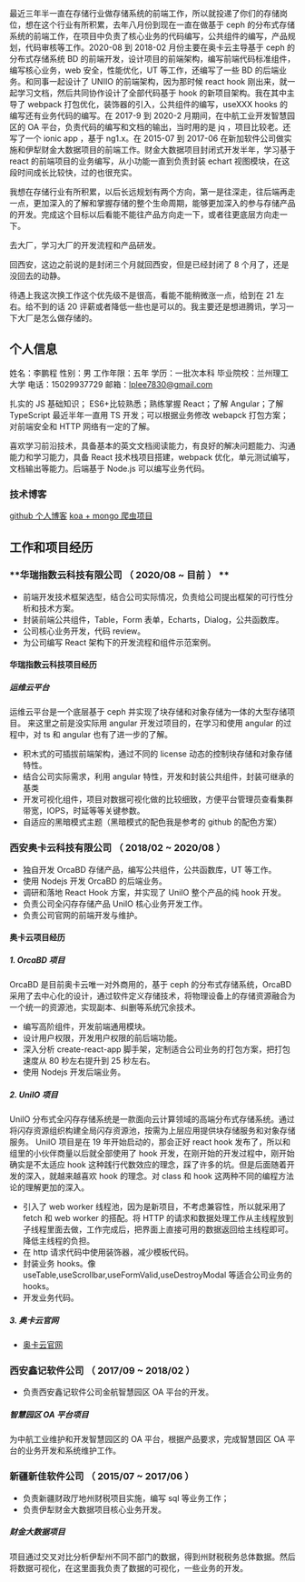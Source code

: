 最近三年半一直在存储行业做存储系统的前端工作，所以就投递了你们的存储岗位，想在这个行业有所积累，去年八月份到现在一直在做基于 ceph 的分布式存储系统的前端工作，在项目中负责了核心业务的代码编写，公共组件的编写，产品规划，代码审核等工作。2020-08 到 2018-02 月份主要在奥卡云主导基于 ceph 的分布式存储系统 BD 的前端开发，设计项目的前端架构，编写前端代码标准组件，编写核心业务，web 安全，性能优化，UT 等工作，还编写了一些 BD 的后端业务。和同事一起设计了 UNIIO 的前端架构，因为那时候 react hook 刚出来，就一起学习文档，然后共同协作设计了全部代码基于 hook 的新项目架构。我在其中主导了 webpack 打包优化，装饰器的引入，公共组件的编写，useXXX hooks 的编写还有业务代码的编写。在 2017-9 到 2020-2 月期间，在中航工业开发智慧园区的 OA 平台，负责代码的编写和文档的输出，当时用的是 jq ，项目比较老。还写了一个 ionic app ，基于 ng1.x。在 2015-07 到 2017-06 在新加软件公司做实施和伊犁财金大数据项目的前端工作。财金大数据项目封闭式开发半年，学习基于 react 的前端项目的业务编写，从小功能一直到负责封装 echart 视图模块，在这段时间成长比较快，过的也很充实。

我想在存储行业有所积累，以后长远规划有两个方向，第一是往深走，往后端再走一点，更加深入的了解和掌握存储的整个生命周期，能够更加深入的参与存储产品的开发。完成这个目标以后看能不能往产品方向走一下，或者往更底层方向走一下。

去大厂，学习大厂的开发流程和产品研发。

回西安，这边之前说的是封闭三个月就回西安，但是已经封闭了 8 个月了，还是没回去的动静。

待遇上我这次换工作这个优先级不是很高，看能不能稍微涨一点，给到在 21 左右。给不到的话 20 评薪或者降低一些也是可以的。我主要还是想进腾讯，学习一下大厂是怎么做存储的。

## 个人信息

姓名：李鹏程 性别：男 工作年限：五年
学历：一批次本科 毕业院校：兰州理工大学
电话：15029937729 邮箱：lplee7830@gmail.com

扎实的 JS 基础知识； ES6+比较熟悉；熟练掌握 React；了解 Angular；了解 TypeScript 最近半年一直用 TS 开发；可以根据业务修改 webapck 打包方案；对前端安全和 HTTP 网络有一定的了解。

喜欢学习前沿技术，具备基本的英文文档阅读能力，有良好的解决问题能力、沟通能力和学习能力，具备 React 技术栈项目搭建，webpack 优化，单元测试编写，文档输出等能力。后端基于 Node.js 可以编写业务代码。

### 技术博客

[github 个人博客](https://github.com/XJawher/blog)
[koa + mongo 爬虫项目](https://github.com/XJawher/spiderForNode)

## 工作和项目经历

### **华瑞指数云科技有限公司 （ 2020/08 ~ 目前 ） **

- 前端开发技术框架选型，结合公司实际情况，负责给公司提出框架的可行性分析和技术方案。
- 封装前端公共组件，Table，Form 表单，Echarts，Dialog，公共函数库。
- 公司核心业务开发，代码 review。
- 为公司编写 React 架构下的开发流程和组件示范案例。

#### 华瑞指数云科技项目经历

##### 运维云平台

运维云平台是一个底层基于 ceph 并实现了块存储和对象存储为一体的大型存储项目。
来这里之前是没实际用 angular 开发过项目的，在学习和使用 angular 的过程中，对 ts 和 angular 也有了进一步的了解。

- 积木式的可插拔前端架构，通过不同的 license 动态的控制块存储和对象存储特性。
- 结合公司实际需求，利用 angular 特性，开发和封装公共组件，封装可继承的基类
- 开发可视化组件，项目对数据可视化做的比较细致，方便平台管理员查看集群带宽，IOPS，时延等等关键参数。
- 自适应的黑暗模式主题（黑暗模式的配色我是参考的 github 的配色方案）

### **西安奥卡云科技有限公司 （ 2018/02 ~ 2020/08 ）**

- 独自开发 OrcaBD 存储产品，编写公共组件，公共函数库，UT 等工作。
- 使用 Nodejs 开发 OrcaBD 的后端业务。
- 调研和落地 React Hook 方案，并实现了 UniIO 整个产品的纯 hook 开发。
- 负责公司全闪存存储产品 UniIO 核心业务开发工作。
- 负责公司官网的前端开发与维护。

#### 奥卡云项目经历

##### 1. OrcaBD 项目

OrcaBD 是目前奥卡云唯一对外商用的，基于 ceph 的分布式存储系统，OrcaBD 采用了去中心化的设计，通过软件定义存储技术，将物理设备上的存储资源融合为一个统一的资源池，实现副本、纠删等系统冗余技术。

- 编写高阶组件，开发前端通用模块。
- 设计用户权限，开发用户权限的前后端功能。
- 深入分析 create-react-app 脚手架，定制适合公司业务的打包方案，把打包速度从 80 秒左右提升到 25 秒左右。
- 使用 Nodejs 开发后端业务。

##### 2. UniIO 项目

UniIO 分布式全闪存存储系统是一款面向云计算领域的高端分布式存储系统。通过将闪存资源组织构建全局闪存资源池，按需为上层应用提供块存储服务和对象存储服务。
UniIO 项目是在 19 年开始启动的，那会正好 react hook 发布了，所以和组里的小伙伴商量以后就全部使用了 hook 开发，在刚开始的开发过程中，刚开始确实是不太适应 hook 这种践行代数效应的理念，踩了许多的坑。但是后面随着开发的深入，就越来越喜欢 hook 的理念。对 class 和 hook 这两种不同的编程方法论的理解更加的深入。

- 引入了 web worker 线程池，因为是新项目，不考虑兼容性，所以就采用了 fetch 和 web worker 的搭配。将 HTTP 的请求和数据处理工作从主线程放到子线程里面去做，工作完成后，把界面上直接可用的数据返回给主线程即可。降低主线程的负担。
- 在 http 请求代码中使用装饰器，减少模板代码。
- 封装业务 hooks。像 useTable,useScrollbar,useFormValid,useDestroyModal 等适合公司业务的 hooks。
- 开发业务代码。

##### 3. 奥卡云官网

- [奥卡云官网](https://www.orcadt.com/#/home)

### **西安鑫记软件公司 （ 2017/09 ~ 2018/02 ）**

- 负责西安鑫记软件公司金航智慧园区 OA 平台的开发。

##### 智慧园区 OA 平台项目

为中航工业维护和开发智慧园区的 OA 平台，根据产品要求，完成智慧园区 OA 平台的业务开发和系统维护工作。

### **新疆新佳软件公司 （ 2015/07 ~ 2017/06 ）**

- 负责新疆财政厅地州财税项目实施，编写 sql 等业务工作；
- 负责伊犁财金大数据项目核心业务开发。

##### 财金大数据项目

项目通过交叉对比分析伊犁州不同不部门的数据，得到州财税税务总体数据。然后将数据可视化，在这里面我负责了数据的可视化，一些业务的开发。
